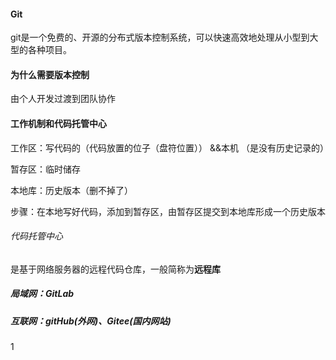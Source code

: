 #### Git

git是一个免费的、开源的分布式版本控制系统，可以快速高效地处理从小型到大型的各种项目。

#### 为什么需要版本控制

由个人开发过渡到团队协作



#### 工作机制和代码托管中心

工作区：写代码的（代码放置的位子（盘符位置）） &&本机  （是没有历史记录的）

暂存区：临时储存

本地库：历史版本（删不掉了）

步骤：在本地写好代码，添加到暂存区，由暂存区提交到本地库形成一个历史版本

###### 代码托管中心

是基于网络服务器的远程代码仓库，一般简称为**远程库**

##### 局域网：GitLab

##### 互联网：gitHub(外网)、Gitee(国内网站)

1
